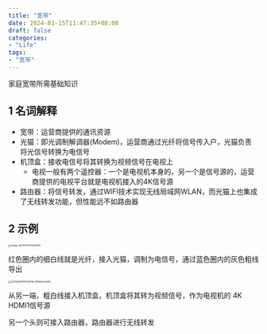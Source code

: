 ```yaml
---
title: "宽带"
date: 2024-01-15T11:47:35+08:00
draft: false
categories:
- "Life"
tags:
- "宽带"
---
```


家庭宽带所需基础知识

<!--more-->

## 1 名词解释

- 宽带：运营商提供的通讯资源
- 光猫：即光调制解调器(Modem)，运营商通过光纤将信号传入户，光猫负责将光信号转换为电信号
- 机顶盒：接收电信号将其转换为视频信号在电视上
  - 电视一般有两个遥控器：一个是电视机本身的，另一个是信号源的，运营商提供的电视平台就是电视机接入的4K信号源
- 路由器：将信号转发，通过WIFI技术实现无线局域网WLAN，而光猫上也集成了无线转发功能，但性能远不如路由器

## 2 示例

<img src="https://cdn.jsdelivr.net/gh/zvictorliu/typoraPics@main/img/2024/01/15/dc6aec28cdfb456fff977c5dc1b29d84-image-20240115114226574-bcc8d6.png" alt="image-20240115114226574" style="zoom:33%;" />

红色圈内的细白线就是光纤，接入光猫，调制为电信号，通过蓝色圈内的灰色粗线导出

<img src="https://cdn.jsdelivr.net/gh/zvictorliu/typoraPics@main/img/2024/01/15/c978f737ec5c0c5182db836e7d113e0e-12312d56978352ff18c78fda0e3dd56-a3fe0e.jpg" alt="12312d56978352ff18c78fda0e3dd56" style="zoom:33%;" />

从另一端，粗白线接入机顶盒，机顶盒将其转为视频信号，作为电视机的 4K HDMI1信号源

另一个头则可接入路由器，路由器进行无线转发
